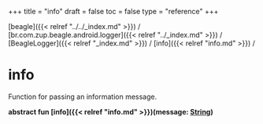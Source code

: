 +++
title = "info"
draft = false
toc = false
type = "reference"
+++

[beagle]({{< relref "../../_index.md" >}}) / [br.com.zup.beagle.android.logger]({{< relref "../_index.md" >}}) / [BeagleLogger]({{< relref "_index.md" >}}) / [info]({{< relref "info.md" >}}) / 



# info  


Function for passing an information message.

  
  
<b><b>abstract fun [info]({{< relref "info.md" >}})(message: [String](https://kotlinlang.org/api/latest/jvm/stdlib/kotlin/-string/index.html))</b></b>  



